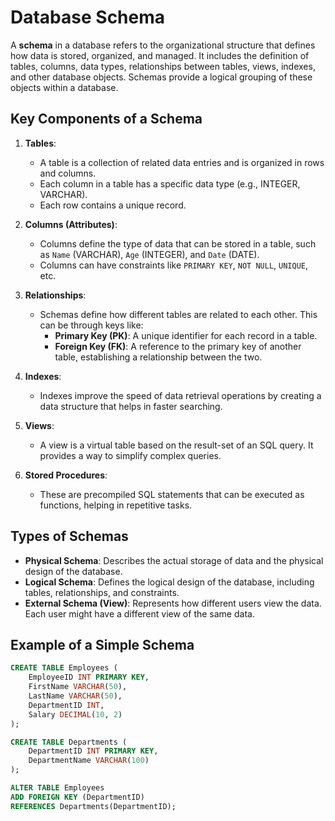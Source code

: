 
# Database Schema

A **schema** in a database refers to the organizational structure that defines how data is stored, organized, and managed. It includes the definition of tables, columns, data types, relationships between tables, views, indexes, and other database objects. Schemas provide a logical grouping of these objects within a database.

## Key Components of a Schema

1. **Tables**: 
   - A table is a collection of related data entries and is organized in rows and columns.
   - Each column in a table has a specific data type (e.g., INTEGER, VARCHAR).
   - Each row contains a unique record.

2. **Columns (Attributes)**: 
   - Columns define the type of data that can be stored in a table, such as `Name` (VARCHAR), `Age` (INTEGER), and `Date` (DATE).
   - Columns can have constraints like `PRIMARY KEY`, `NOT NULL`, `UNIQUE`, etc.

3. **Relationships**:
   - Schemas define how different tables are related to each other. This can be through keys like:
     - **Primary Key (PK)**: A unique identifier for each record in a table.
     - **Foreign Key (FK)**: A reference to the primary key of another table, establishing a relationship between the two.

4. **Indexes**:
   - Indexes improve the speed of data retrieval operations by creating a data structure that helps in faster searching.

5. **Views**:
   - A view is a virtual table based on the result-set of an SQL query. It provides a way to simplify complex queries.

6. **Stored Procedures**:
   - These are precompiled SQL statements that can be executed as functions, helping in repetitive tasks.

## Types of Schemas

- **Physical Schema**: Describes the actual storage of data and the physical design of the database.
- **Logical Schema**: Defines the logical design of the database, including tables, relationships, and constraints.
- **External Schema (View)**: Represents how different users view the data. Each user might have a different view of the same data.

## Example of a Simple Schema

```sql
CREATE TABLE Employees (
    EmployeeID INT PRIMARY KEY,
    FirstName VARCHAR(50),
    LastName VARCHAR(50),
    DepartmentID INT,
    Salary DECIMAL(10, 2)
);

CREATE TABLE Departments (
    DepartmentID INT PRIMARY KEY,
    DepartmentName VARCHAR(100)
);

ALTER TABLE Employees
ADD FOREIGN KEY (DepartmentID)
REFERENCES Departments(DepartmentID);
